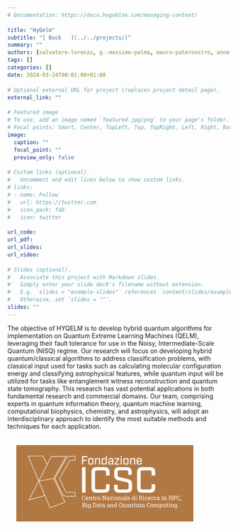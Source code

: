 ```yaml
---
# Documentation: https://docs.hugoblox.com/managing-content/

title: "HyQelm"
subtitle: "[ Back   ](../../projects/)"
summary: ""
authors: [salvatore-lorenzo, g.-massimo-palma, mauro-paternostro, anna-napoli]
tags: []
categories: []
date: 2024-03-24T00:01:00+01:00

# Optional external URL for project (replaces project detail page).
external_link: ""

# Featured image
# To use, add an image named `featured.jpg/png` to your page's folder.
# Focal points: Smart, Center, TopLeft, Top, TopRight, Left, Right, BottomLeft, Bottom, BottomRight.
image:
  caption: ""
  focal_point: ""
  preview_only: false

# Custom links (optional).
#   Uncomment and edit lines below to show custom links.
# links:
# - name: Follow
#   url: https://twitter.com
#   icon_pack: fab
#   icon: twitter

url_code: 
url_pdf: 
url_slides: 
url_video: 

# Slides (optional).
#   Associate this project with Markdown slides.
#   Simply enter your slide deck's filename without extension.
#   E.g. `slides = "example-slides"` references `content/slides/example-slides.md`.
#   Otherwise, set `slides = ""`.
slides: ""
---
```

<html lang="en">
        <body>
          <!-- <img src="PastedGraphic-5.png" align="right" hspace="20" vspace="20" width="400" /> -->
          <p>
          The objective of HYQELM is to develop hybrid quantum algorithms for implementation on Quantum Extreme Learning Machines (QELM), leveraging their fault tolerance for use in the Noisy, Intermediate-Scale Quantum (NISQ) regime. 
          Our research will focus on developing hybrid quantum/classical algorithms to address classification problems, with classical input used for tasks such as calculating molecular configuration energy and classifying astrophysical features, 
          while quantum input will be utilized for tasks like entanglement          witness reconstruction and quantum state tomography. This research          has vast potential applications in both fundamental research and        commercial domains. Our team, 
          comprising experts in quantum information theory, quantum machine learning, computational biophysics, chemistry, and astrophysics, will adopt an interdisciplinary approach to identify the most suitable methods and techniques for 
          each application.
          </p>
          <img src="PastedGraphic-1.png" align="center" hspace="20" vspace="20" width="400" /> 
        </body>
        </html> 